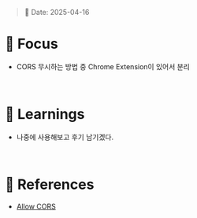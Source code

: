 > 📅 Date: 2025-04-16

# 📌 Focus
- CORS 무시하는 방법 중 Chrome Extension이 있어서 분리
<br />

# 📝 Learnings
- 나중에 사용해보고 후기 남기겠다.
<br />

# 🔗 References
- [Allow CORS](https://chromewebstore.google.com/detail/allow-cors-access-control/lhobafahddgcelffkeicbaginigeejlf)
